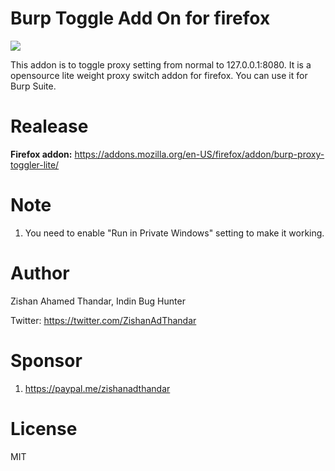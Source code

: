 # Burp Toggle Add On for firefox

<img src="https://img.shields.io/liberapay/patrons/ZishanAdThandar.svg?logo=liberapay">

This addon is to toggle proxy setting from normal to 127.0.0.1:8080. It is a opensource lite weight proxy switch addon for firefox. You can use it for Burp Suite.

# Realease

<b>Firefox addon:</b> https://addons.mozilla.org/en-US/firefox/addon/burp-proxy-toggler-lite/

# Note

1. You need to enable "Run in Private Windows" setting to make it working.

# Author

Zishan Ahamed Thandar, Indin Bug Hunter

Twitter: https://twitter.com/ZishanAdThandar

# Sponsor

1. https://paypal.me/zishanadthandar

# License

MIT
